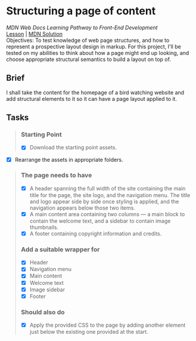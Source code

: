 # Structuring a page of content
_MDN Web Docs Learning Pathway to Front-End Development_\
[Lesson](https://developer.mozilla.org/en-US/docs/Learn/HTML/Introduction_to_HTML/Structuring_a_page_of_content) | [MDN Solution](https://github.com/mdn/learning-area/tree/master/html/introduction-to-html/structuring-a-page-of-content-finished)\
Objectives: To test knowledge of web page structures, and how to represent a prospective layout design in markup.
For this project, I'll be tested on my abilities to think about how a page might end up looking, and choose appropriate structural semantics to build a layout on top of.

## Brief
I shall take the content for the homepage of a bird watching website and add structural elements to it so it can have a page layout applied to it. 

## Tasks
> ###  Starting Point
> - [X] Download the starting point assets.
- [x] Rearrange the assets in appropriate folders.
> ### The page needs to have
> - [x] A header spanning the full width of the site containing the main title for the page, the site logo, and the navigation menu. The title and logo appear side by side once styling is applied, and the navigation appears below those two items.
> - [x] A main content area containing two columns — a main block to contain the welcome text, and a sidebar to contain image thumbnails.
> - [x] A footer containing copyright information and credits.
> ### Add a suitable wrapper for
> - [x] Header
> - [x] Navigation menu
> - [x] Main content
> - [x] Welcome text
> - [x] Image sidebar
> - [x] Footer
> ### Should also do
> - [x] Apply the provided CSS to the page by adding another <link> element just below the existing one provided at the start.

